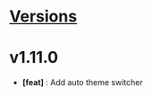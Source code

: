 # [Versions](https://github.com/Tracktor/treege-consumer/releases)

# v1.11.0
- **[feat]** : Add auto theme switcher

